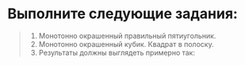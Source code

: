 # Выполните следующие задания:
>1. Монотонно окрашенный правильный пятиугольник.
>2. Монотонно окрашенный кубик.
Квадрат в полоску.
>2. Результаты должны выглядеть примерно так: